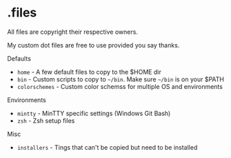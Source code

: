 .files
==========


All files are copyright their respective owners.

My custom dot files are free to use provided you say thanks.

Defaults

- `home` - A few default files to copy to the $HOME dir
- `bin` - Custom scripts to copy to `~/bin`. Make sure `~/bin` is on your $PATH
- `colorschemes` - Custom color schemss for multiple OS and environments

Environments

- `mintty` - MinTTY specific settings (Windows Git Bash)
- `zsh` - Zsh setup files

Misc

- `installers` - Tings that can't be copied but need to be installed
